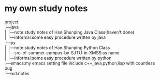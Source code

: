 # my own study notes<br>
project<br>
├─java<br>
│  ├─note:study notes of Han Shunping Java Class(haven't done)<br>
│  └─informal:some easy procedure written by java<br>
├─py<br>
│  ├─note:study notes of Han Shunping Python Class<br>
│  ├─src-of-summer-campus-by-SJTU-in-XMSS:as name<br>
│  └─informal:some easy procedure written by python<br>
├─emacs:my emacs setting file include c++,java,python,lisp with countless bug<br>
└─md:notes<br>

